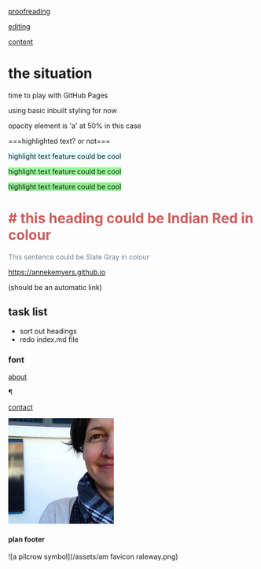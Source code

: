 [proofreading](/proofreading.html)

[editing](/editing.html)

[content](/content.html)


# the situation

time to play with GitHub Pages

using basic inbuilt styling for now

<body style="background-color:hsla(RGB(32, 178, 170, 0.5);">opacity element is 'a' at 50% in this case</body>

===highlighted text? or not===

<span style="background-color: lightcyan">highlight text feature could be cool</span>

<span style="background-color: palegreen">highlight text feature could be cool</span>

<span style="background-color: lightgreen">highlight text feature could be cool</span>


<body>
  <h1 style="color:IndianRed"># this heading could be Indian Red in colour</h1>

<p style="color:SlateGray">This sentence could be Slate Gray in colour</p>
</body>

https://annekemyers.github.io

(should be an automatic link)

## task list

- sort out headings
- redo index.md file

### font

[about](/about.md)

¶

[contact](/contact.md)

![profile pic of Anneke](/assets/am-profile-pic.jpg)

#### plan footer

![a pilcrow symbol](/assets/am favicon raleway.png)

